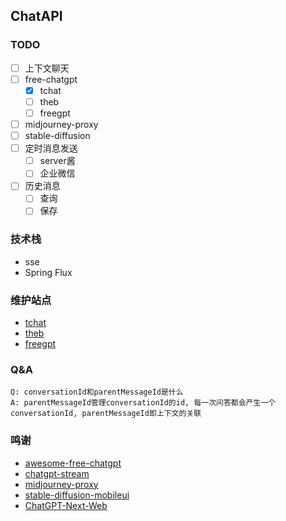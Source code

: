 ## ChatAPI

### TODO

- [ ] 上下文聊天
- [ ] free-chatgpt
    - [x] tchat
    - [ ] theb
    - [ ] freegpt
- [ ] midjourney-proxy
- [ ] stable-diffusion
- [ ] 定时消息发送
    - [ ] server酱
    - [ ] 企业微信
- [ ] 历史消息
    - [ ] 查询
    - [ ] 保存

### 技术栈

- sse
- Spring Flux

### 维护站点

- [tchat](http://vip.tchat.asia:666/index)
- [theb](https://chatbot.theb.ai/)
- [freegpt](https://freegpt.one/)

### Q&A

```
Q: conversationId和parentMessageId是什么
A: parentMessageId管理conversationId的id, 每一次问答都会产生一个conversationId, parentMessageId即上下文的关联
```

### 鸣谢

- [awesome-free-chatgpt](https://github.com/LiLittleCat/awesome-free-chatgpt)
- [chatgpt-stream](https://github.com/NiuXiangQian/chatgpt-stream)
- [midjourney-proxy](https://github.com/novicezk/midjourney-proxy)
- [stable-diffusion-mobileui](https://github.com/yuanyuekeji/stable-diffusion-mobileui)
- [ChatGPT-Next-Web](https://github.com/Yidadaa/ChatGPT-Next-Web)